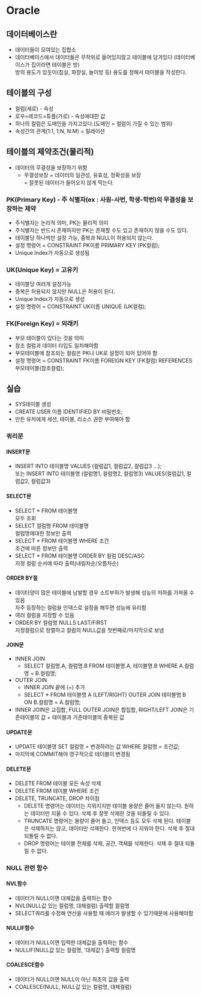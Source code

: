 # Oracle

## 데이터베이스란

- 데이터들이 모여있는 집합소
- 데이터베이스에서 데이터들은 무작위로 들어있지않고 테이블에 담겨있다 (데이터베이스가 집이라면 테이블은 방)  
방의 용도가 있듯이(침실, 화장실, 놀이방 등) 용도를 정해서 테이블을 작성한다.

## 테이블의 구성

- 컬럼(세로) - 속성
- 로우=레코드=튜플(가로) - 속성에대한 값
- 하나의 컬럼은 도매인을 가지고있다.(도매인 = 컬럼이 가질 수 있는 범위)
- 속성간의 관계(1:1, 1:N, N:M) = 릴레이션

## 테이블의 제약조건(물리적)

- 데이터의 무결성을 보장하기 위함
  - 무결성보장 = 데이터의 일관성, 유효성, 정확성을 보장  
  = 잘못된 데이터가 들어오지 않게 막는다.

### PK(Primary Key) - 주 식별자(ex : 사원-사번, 학생-학번)의 무결성을 보장하는 제약
- 주식별자는 논리적 의미, PK는 물리적 의미
- 주식별자는 반드시 존재하지만 PK는 존재할 수도 있고 존재하지 않을 수도 있다.
- 테이블당 하나씩만 설정 가능, 중복과 NULL이 허용되지 않는다.
- 설정 명령어 = CONSTRAINT PK이름 PRIMARY KEY (PK컬럼);
- Unique Index가 자동으로 생성됨

### UK(Unique Key) = 고유키
- 테이블당 여러개 설정가능
- 중복은 허용되지 않지만 NULL은 허용이 된다.
- Unique Index가 자동으로 생성
- 설정 명령어 = CONSTRAINT UK이름 UNIQUE (UK컬럼);

### FK(Foreign Key) = 외래키
- 부모 테이블이 있다는 것을 의미
- 참조 컬럼과 데이터 타입도 일치해야함
- 부모테이블에 참조되는 컬럼은 PK나 UK로 설정이 되어 있어야 함
- 설정 명령어 = CONSTRAINT FK이름 FOREIGN KEY (FK컬럼) REFERENCES 부모테이블(참조컬럼);

## 실습
- SYS테이블 생성
- CREATE USER 이름 IDENTIFIED BY 비밀번호;
- 만든 유저에게 세션, 테이블, 리소스 권한 부여해야 함

### 쿼리문
#### INSERT문  
- INSERT INTO 테이블명 VALUES (컬럼값1, 컬럼값2, 컬럼값3 ...);  
또는 INSERT INTO 테이블명 (컬럼명1, 컬럼명2, 컬럼명3) VALUES(컬럼값1, 컬럼값2, 컬럼값3)

#### SELECT문
- SELECT * FROM 테이블명  
모두 조회
- SELECT 컬럼명 FROM 테이블명  
컬럼명에대한 정보만 출력
- SELECT * FROM 테이블명 WHERE 조건  
조건에 따른 정보만 출력
- SELECT * FROM 테이블명 ORDER BY 컬럼 DESC/ASC  
지정 컬럼 순서에 따라 출력(내림차순/오름차순)

#### ORDER BY절
- 데이터양이 많은 테이블에 남발할 경우 소트부하가 발생해 성능의 저하를 가져올 수 있음  
자주 등장하는 컬럼을 인덱스로 설정을 해두면 성능에 유리함
- 여러 컬럼을 지정할 수 있음
- ORDER BY 컬럼명 NULLS LAST/FIRST  
지정컬럼으로 정렬하고 컬럼의 NULL값을 첫번째로/마지막으로 보냄

#### JOIN문
- INNER JOIN
  - SELECT 컬럼명.A, 컬럼명.B FROM 테이블명.A, 테이블명.B WHERE A.컬럼명 = B.컬럼명;
- OUTER JOIN
  - INNER JOIN 끝에 (+) 추가
  - SELECT * FROM 테이블명 A (LEFT/RIGHT) OUTER JOIN 테이블명 B ON B.컬럼명 = A.컬럼명;
- INNER JOIN은 교집합, FULL OUTER JOIN은 합집합, RIGHT/LEFT JOIN은 기준테이블의 값 + 테이블과 기준테이블의 중복된 값

#### UPDATE문
- UPDATE 테이블명 SET 컬럼명 = 변경하려는 값 WHERE 컬럼명 = 조건값;
- 마지막에 COMMIT해야 영구적으로 테이블이 변경됨

#### DELETE문
- DELETE FROM 테이블
모든 속성 삭제
- DELETE FROM 테이블 WHERE 조건
- DELETE, TRUNCATE, DROP 차이점
  - DELETE 명령어는 데이터는 지워지지만 테이블 용량은 줄어 들지 않는다. 원하는 데이터만 지울 수 있다. 삭제 후 잘못 삭제한 것을 되돌릴 수 있다.
  - TRUNCATE 명령어는 용량이 줄어 들고, 인덱스 등도 모두 삭제 된다. 테이블은 삭제하지는 않고, 데이터만 삭제한다. 한꺼번에 다 지워야 한다. 삭제 후 절대 되돌릴 수 없다.
  - DROP 명령어는 테이블 전체를 삭제, 공간, 객체를 삭제한다. 삭제 후 절대 되돌릴 수 없다.

### NULL 관련 함수

#### NVL함수
- 데이터가 NULL이면 대체값을 출력하는 함수
- NVL(NULL값 있는 컬럼명, 대체컬럼) 출력할 컬럼명
- SELECT쿼리를 수정해 연산을 사용할 때 에러가 발생할 수 있기때문에 사용해야함

#### NULLIF함수
- 데이터가 NULL이면 입력한 대체값을 출력하는 함수
- NULLIF(NULL값 있는 컬럼명, '대체값') 출력할 컬럼명

#### COALESCE함수
- 데이터가 NULL이면 NULL이 아닌 최초의 값을 출력
- COALESCE(NULL, NULL값 있는 컬럼명, 대체컬럼)
